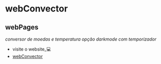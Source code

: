 # webConvector
## webPages 
_conversor de moedas e temperatura_ 
_opção darkmode com temporizador_
- visite o website_:computer:
- [webConvector](https://ronaldofagundes.github.io/webConvector/)
